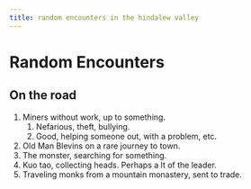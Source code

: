```yaml
--- 
title: random encounters in the hindalew valley 
---
```


# Random Encounters

## On the road
1. Miners without work, up to something. 
   1. Nefarious, theft, bullying.
   2. Good, helping someone out, with a problem, etc.
2. Old Man Blevins on a rare journey to town.
3. The monster, searching for something.
4. Kuo tao, collecting heads. Perhaps a lt of the leader.
5. Traveling monks from a mountain monastery, sent to trade.